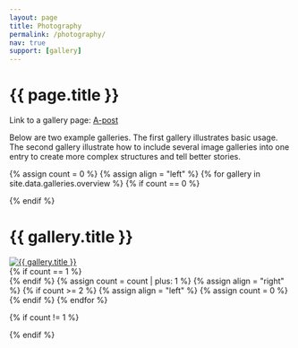 ```yaml
---
layout: page
title: Photography
permalink: /photography/
nav: true
support: [gallery]
---
```


<h1>{{ page.title }}</h1>

<p>Link to a gallery page: <a href="astyle.html">A-post</a></p>

<p>Below are two example galleries. The first gallery illustrates basic usage.
The second gallery illustrate how to include several image galleries into one
entry to create more complex structures and tell better stories.</p>

{% assign count = 0 %}
{% assign align = "left" %}
{% for gallery in site.data.galleries.overview %}
{% if count == 0 %}<div class="row">{% endif %}
  <div class="half-width gallery-preview {{ align }}">
    <h1>{{ gallery.title }}</h1>
    <a href="/photography/{{ gallery.directory }}.html">
      <img alt="{{ gallery.title }}" src="/assets/img-noresample/{% if gallery.picture_path %}{{ gallery.picture_path }}{% else %}{{ gallery.directory }}{% endif %}/{{ gallery.preview.thumbnail }}" />
    </a>
  </div>
{% if count == 1 %}</div>{% endif %}
{% assign count = count | plus: 1 %}
{% assign align = "right" %}
{% if count >= 2 %}
{% assign align = "left" %}
{% assign count = 0 %}
{% endif %}
{% endfor %}

{% if count != 1 %}
</div>
{% endif %}

